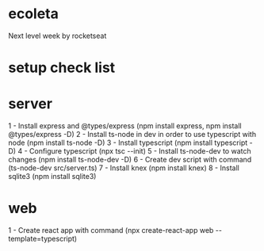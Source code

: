 # ecoleta
Next level week by rocketseat

# setup check list

# server
1 - Install express and @types/express (npm install express, npm install @types/express -D)
2 - Install ts-node in dev in order to use typescript with node (npm install ts-node -D)
3 - Install typescript (npm install typescript -D)
4 - Configure typescript (npx tsc --init)
5 - Install ts-node-dev to watch changes (npm install ts-node-dev -D)
6 - Create dev script with command (ts-node-dev src/server.ts)
7 - Install knex (npm install knex)
8 - Install sqlite3 (npm install sqlite3)

# web 
1 - Create react app with command (npx create-react-app web --template=typescript)